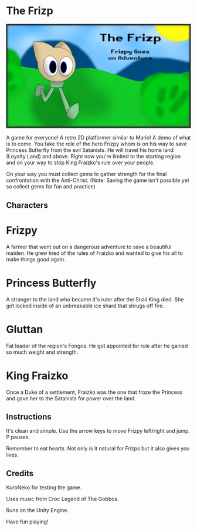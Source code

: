 # The Frizp

![PNG](Frizpy.png?raw=true "Frizpy")

A game for everyone!
A retro 2D platformer similar to Mario! A demo of what is to come. You take the role of the hero Frizpy whom is on his way to save Princess Butterfly from the evil Satanists. He will travel his home land (Loyalty Land) and above. Right now you're limited to the starting region and on your way to stop King Fraizko's rule over your people.

On your way you must collect gems to gather strength for the final confrontation with the Anti-Christ. (Note: Saving the game isn't possible yet so collect gems for fun and practice)

## Characters

# Frizpy
A farmer that went out on a dangerous adventure to save a beautiful maiden. He grew tired of the rules of Fraizko and wanted to give his all to make things good again.

# Princess Butterfly
A stranger to the land who became it's ruler after the Snail King died. She got locked inside of an unbreakable ice shard that shrugs off fire.

# Gluttan
Fat leader of the region's Fongos. He got appointed for rule after he gained so much weight and strength.

# King Fraizko
Once a Duke of a settlement, Fraizko was the one that froze the Princess and gave her to the Satanists for power over the land.


## Instructions

It's clean and simple. Use the arrow keys to move Frizpy left/right and jump. P pauses.

Remember to eat hearts. Not only is it natural for Frizps but it also gives you lives.

## Credits

KuroNeko for testing the game.

Uses music from Croc Legend of The Gobbos.

Runs on the Unity Engine.

Have fun playing!